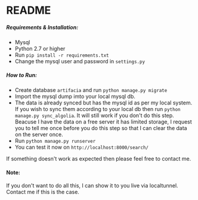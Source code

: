 # README

##### Requirements & Installation:

 * Mysql
 * Python 2.7 or higher
 * Run `pip install -r requirements.txt`
 * Change the mysql user and password in `settings.py`

##### How to Run:
 * Create database `artifacia` and run `python manage.py migrate`
 * Import the mysql dump imto your local mysql db. 
 * The data is already synced but has the mysql id as per my local system. If you wish to sync them according to your local db then run `python manage.py sync_algolia`. It will still work if you don't do this step. Beacuse I have the data on a free server it has limited storage, I request you to tell me once before you do this step so that I can clear the data on the server once. 
 * Run `python manage.py runserver`
 * You can test it now on `http://localhost:8000/search/`

If something doesn't work as expected then please feel free to contact me.

#### Note:
If you don't want to do all this, I can show it to you live via localtunnel. Contact me if this is the case.
